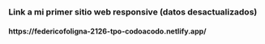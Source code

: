 <h3>Link a mi primer sitio web responsive (datos desactualizados)</h3>
<h4>https://federicofoligna-2126-tpo-codoacodo.netlify.app/</h4>
